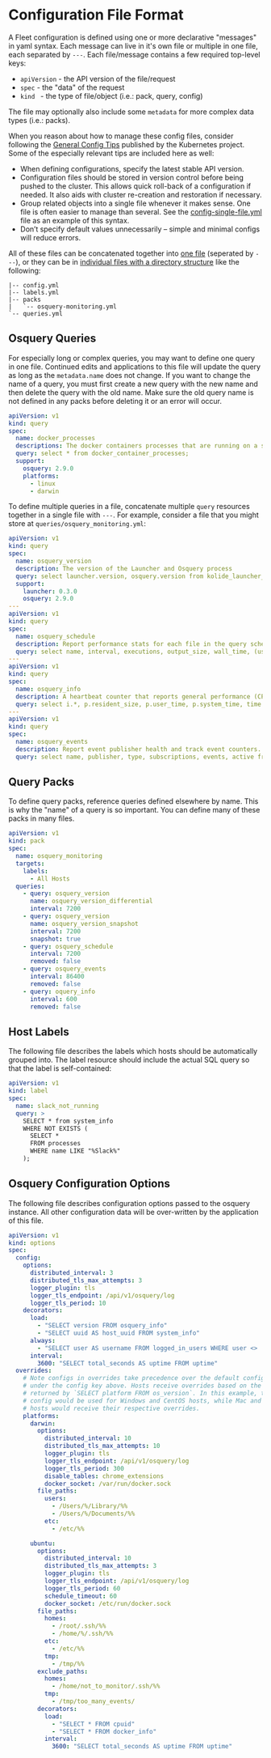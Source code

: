 # Configuration File Format

A Fleet configuration is defined using one or more declarative "messages" in yaml syntax. Each message can live in it's own file or multiple in one file, each separated by `---`. Each file/message contains a few required top-level keys:

- `apiVersion` - the API version of the file/request
- `spec` - the "data" of the request
- `kind ` - the type of file/object (i.e.: pack, query, config)

The file may optionally also include some `metadata` for more complex data types (i.e.: packs).

When you reason about how to manage these config files, consider following the [General Config Tips](https://kubernetes.io/docs/concepts/configuration/overview/#general-config-tips) published by the Kubernetes project. Some of the especially relevant tips are included here as well:

- When defining configurations, specify the latest stable API version.
- Configuration files should be stored in version control before being pushed to the cluster. This allows quick roll-back of a configuration if needed. It also aids with cluster re-creation and restoration if necessary.
- Group related objects into a single file whenever it makes sense. One file is often easier to manage than several. See the [config-single-file.yml](../../examples/config-single-file.yml) file as an example of this syntax.
- Don’t specify default values unnecessarily – simple and minimal configs will reduce errors.

All of these files can be concatenated together into [one file](../../examples/config-single-file.yml) (seperated by `---`), or they can be in [individual files with a directory structure](../../examples/config-many-files) like the following:

```
|-- config.yml
|-- labels.yml
|-- packs
|   `-- osquery-monitoring.yml
`-- queries.yml
```

## Osquery Queries

For especially long or complex queries, you may want to define one query in one file. Continued edits and applications to this file will update the query as long as the `metadata.name` does not change. If you want to change the name of a query, you must first create a new query with the new name and then delete the query with the old name. Make sure the old query name is not defined in any packs before deleting it or an error will occur.

```yaml
apiVersion: v1
kind: query
spec:
  name: docker_processes
  descriptions: The docker containers processes that are running on a system.
  query: select * from docker_container_processes;
  support:
    osquery: 2.9.0
    platforms:
      - linux
      - darwin
```

To define multiple queries in a file, concatenate multiple `query` resources together in a single file with `---`. For example, consider a file that you might store at `queries/osquery_monitoring.yml`:

```yaml
apiVersion: v1
kind: query
spec:
  name: osquery_version
  description: The version of the Launcher and Osquery process
  query: select launcher.version, osquery.version from kolide_launcher_info launcher, osquery_info osquery;
  support:
    launcher: 0.3.0
    osquery: 2.9.0
---
apiVersion: v1
kind: query
spec:
  name: osquery_schedule
  description: Report performance stats for each file in the query schedule.
  query: select name, interval, executions, output_size, wall_time, (user_time/executions) as avg_user_time, (system_time/executions) as avg_system_time, average_memory, last_executed from osquery_schedule;
---
apiVersion: v1
kind: query
spec:
  name: osquery_info
  description: A heartbeat counter that reports general performance (CPU, memory) and version.
  query: select i.*, p.resident_size, p.user_time, p.system_time, time.minutes as counter from osquery_info i, processes p, time where p.pid = i.pid;
---
apiVersion: v1
kind: query
spec:
  name: osquery_events
  description: Report event publisher health and track event counters.
  query: select name, publisher, type, subscriptions, events, active from osquery_events;
```

## Query Packs

To define query packs, reference queries defined elsewhere by name. This is why the "name" of a query is so important. You can define many of these packs in many files.

```yaml
apiVersion: v1
kind: pack
spec:
  name: osquery_monitoring
  targets:
    labels:
      - All Hosts
  queries:
    - query: osquery_version
      name: osquery_version_differential
      interval: 7200
    - query: osquery_version
      name: osquery_version_snapshot
      interval: 7200
      snapshot: true
    - query: osquery_schedule
      interval: 7200
      removed: false
    - query: osquery_events
      interval: 86400
      removed: false
    - query: oquery_info
      interval: 600
      removed: false
```

## Host Labels

The following file describes the labels which hosts should be automatically grouped into. The label resource should include the actual SQL query so that the label is self-contained:

```yaml
apiVersion: v1
kind: label
spec:
  name: slack_not_running
  query: >
    SELECT * from system_info
    WHERE NOT EXISTS (
      SELECT *
      FROM processes
      WHERE name LIKE "%Slack%"
    );
```

## Osquery Configuration Options

The following file describes configuration options passed to the osquery instance. All other configuration data will be over-written by the application of this file.

```yaml
apiVersion: v1
kind: options
spec:
  config:
    options:
      distributed_interval: 3
      distributed_tls_max_attempts: 3
      logger_plugin: tls
      logger_tls_endpoint: /api/v1/osquery/log
      logger_tls_period: 10
    decorators:
      load:
        - "SELECT version FROM osquery_info"
        - "SELECT uuid AS host_uuid FROM system_info"
      always:
        - "SELECT user AS username FROM logged_in_users WHERE user <> '' ORDER BY time LIMIT 1"
      interval:
        3600: "SELECT total_seconds AS uptime FROM uptime"
  overrides:
    # Note configs in overrides take precedence over the default config defined
    # under the config key above. Hosts receive overrides based on the platform
    # returned by `SELECT platform FROM os_version`. In this example, the base
    # config would be used for Windows and CentOS hosts, while Mac and Ubuntu
    # hosts would receive their respective overrides.
    platforms:
      darwin:
        options:
          distributed_interval: 10
          distributed_tls_max_attempts: 10
          logger_plugin: tls
          logger_tls_endpoint: /api/v1/osquery/log
          logger_tls_period: 300
          disable_tables: chrome_extensions
          docker_socket: /var/run/docker.sock
        file_paths:
          users:
            - /Users/%/Library/%%
            - /Users/%/Documents/%%
          etc:
            - /etc/%%

      ubuntu:
        options:
          distributed_interval: 10
          distributed_tls_max_attempts: 3
          logger_plugin: tls
          logger_tls_endpoint: /api/v1/osquery/log
          logger_tls_period: 60
          schedule_timeout: 60
          docker_socket: /etc/run/docker.sock
        file_paths:
          homes:
            - /root/.ssh/%%
            - /home/%/.ssh/%%
          etc:
            - /etc/%%
          tmp:
            - /tmp/%%
        exclude_paths:
          homes:
            - /home/not_to_monitor/.ssh/%%
          tmp:
            - /tmp/too_many_events/
        decorators:
          load:
            - "SELECT * FROM cpuid"
            - "SELECT * FROM docker_info"
          interval:
            3600: "SELECT total_seconds AS uptime FROM uptime"
```
